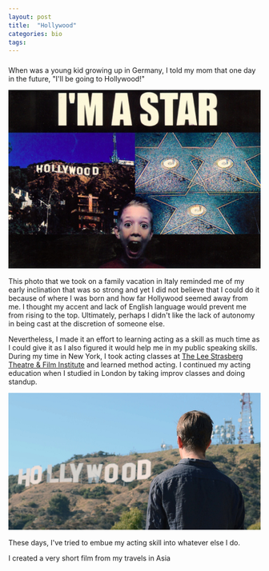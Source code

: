 ```yaml
---
layout: post
title:  "Hollywood"
categories: bio
tags: 
---
```


### 

When was a young kid growing up in Germany, I told my mom that one day in the future, "I'll be going to Hollywood!" 

<img src="/media/hollywood-child.jpg" />

This photo that we took on a family vacation in Italy reminded me of my early inclination that was so strong and yet I did not believe that I could do it because of where I was born and how far Hollywood seemed away from me. I thought my accent and lack of English language would prevent me from rising to the top. Ultimately, perhaps I didn't like the lack of autonomy in being cast at the discretion of someone else. 

Nevertheless, I made it an effort to learning acting as a skill as much time as I could give it as I also figured it would help me in my public speaking skills. During my time in New York, I took acting classes at [The Lee Strasberg Theatre & Film Institute](https://www.methodactingstrasberg.com/) and learned method acting. I continued my acting education when I studied in London by taking improv classes and doing standup. 

<img src="/media/hollywood-adult.jpg" />

These days, I've tried to embue my acting skill into whatever else I do. 

I created a very short film from my travels in Asia 